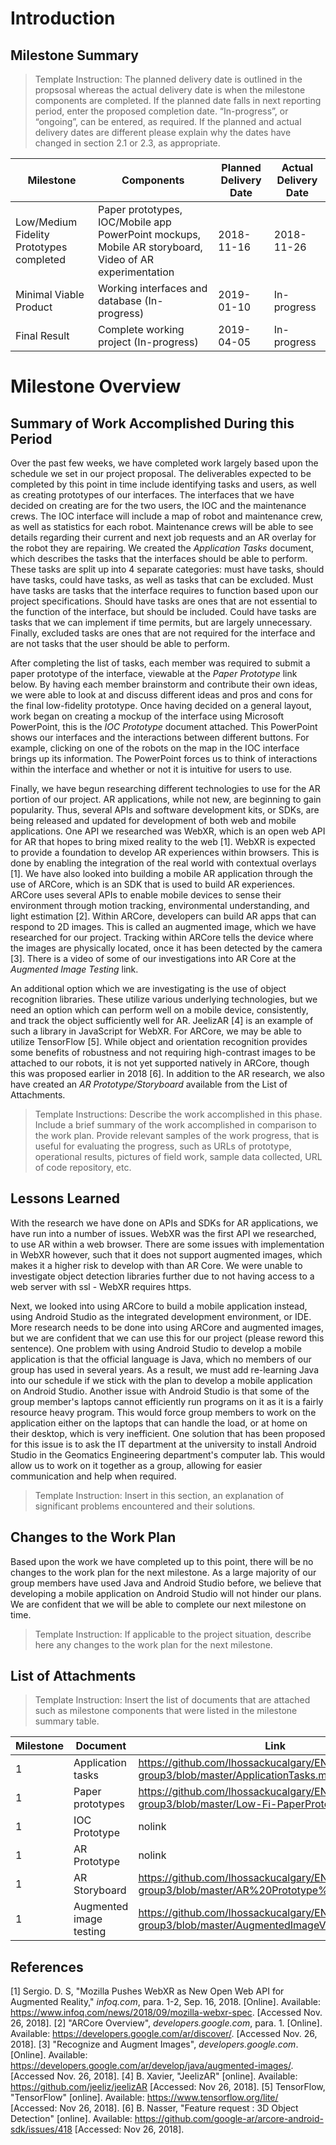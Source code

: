 # Introduction
## Milestone Summary
> Template Instruction: The planned delivery date is outlined in the propsosal whereas the actual delivery date is when the milestone components are completed. If the planned date falls in next reporting period, enter the proposed completion date.  “In-progress”, or “ongoing”, can be entered, as required. If the planned and actual delivery dates are different please explain why the dates have changed in section 2.1 or 2.3, as appropriate.  

Milestone | Components | Planned Delivery Date | Actual Delivery Date
------------ | ------------- | ------------- | ------------- 
Low/Medium Fidelity Prototypes completed | Paper prototypes, IOC/Mobile app PowerPoint mockups, Mobile AR storyboard, Video of AR experimentation | 2018-11-16 |  2018-11-26
Minimal Viable Product | Working interfaces and database (In-progress) | 2019-01-10 | In-progress
Final Result | Complete working project (In-progress) | 2019-04-05 | In-progress

# Milestone Overview
## Summary of Work Accomplished During this Period

Over the past few weeks, we have completed work largely based upon the schedule we set in our project proposal. The deliverables expected to be completed by this point in time include identifying tasks and users, as well as creating prototypes of our interfaces. The interfaces that we have decided on creating are for the two users, the IOC and the maintenance crews. The IOC interface will include a map of robot and maintenance crew, as well as statistics for each robot. Maintenance crews will be able to see details regarding their current and next job requests and an AR overlay for the robot they are repairing. We created the *Application Tasks* document, which describes the tasks that the interfaces should be able to perform. These tasks are split up into 4 separate categories: must have tasks, should have tasks, could have tasks, as well as tasks that can be excluded. Must have tasks are tasks that the interface requires to function based upon our project specifications. Should have tasks are ones that are not essential to the function of the interface, but should be included. Could have tasks are tasks that we can implement if time permits, but are largely unnecessary. Finally, excluded tasks are ones that are not required for the interface and are not tasks that the user should be able to perform.

After completing the list of tasks, each member was required to submit a paper prototype of the interface, viewable at the *Paper Prototype* link below. By having each member brainstorm and contribute their own ideas, we were able to look at and discuss different ideas and pros and cons for the final low-fidelity prototype. Once having decided on a general layout, work began on creating a mockup of the interface using Microsoft PowerPoint, this is the *IOC Prototype* document attached. This PowerPoint shows our interfaces and the interactions between different buttons. For example, clicking on one of the robots on the map in the IOC interface brings up its information. The PowerPoint forces us to think of interactions within the interface and whether or not it is intuitive for users to use.

Finally, we have begun researching different technologies to use for the AR portion of our project. AR applications, while not new, are beginning to gain popularity. Thus, several APIs and software development kits, or SDKs, are being released and updated for development of both web and mobile applications. One API we researched was WebXR, which is an open web API for AR that hopes to bring mixed reality to the web [1]. WebXR is expected to provide a foundation to develop AR experiences within browsers. This is done by enabling the integration of the real world with contextual overlays [1]. We have also looked into building a mobile AR application through the use of ARCore, which is an SDK that is used to build AR experiences. ARCore uses several APIs to enable mobile devices to sense their environment through motion tracking, environmental understanding, and light estimation [2]. Within ARCore, developers can build AR apps that can respond to 2D images. This is called an augmented image, which we have researched for our project. Tracking within ARCore tells the device where the images are physically located, once it has been detected by the camera [3]. There is a video of some of our investigations into AR Core at the *Augmented Image Testing* link.

An additional option which we are investigating is the use of object recognition libraries. These utilize various underlying technologies, but we need an option which can perform well on a mobile device, consistently, and track the object sufficiently well for AR. JeelizAR [4] is an example of such a library in JavaScript for WebXR. For ARCore, we may be able to utilize TensorFlow [5]. While object and orientation recognition provides some benefits of robustness and not requiring high-contrast  images to be attached to our robots, it is not yet supported natively in ARCore, though this was proposed earlier in 2018 [6]. In addition to the AR research, we also have created an *AR Prototype/Storyboard* available from the List of Attachments.

> Template Instructions: Describe the work accomplished in this phase. Include a brief summary of the work accomplished in comparison to the work plan. Provide relevant samples of the work progress, that is useful for evaluating the progress, such as URLs of prototype, operational results, pictures of field work, sample data collected, URL of code repository, etc.

## Lessons Learned

With the research we have done on APIs and SDKs for AR applications, we have run into a number of issues. WebXR was the first API we researched, to use AR within a web browser. There are some issues with implementation in WebXR however, such that it does not support augmented images, which makes it a higher risk to develop with than AR Core. We were unable to investigate object detection libraries further due to not having access to a web server with ssl - WebXR requires https.

Next, we looked into using ARCore to build a mobile application instead, using Android Studio as the integrated development environment, or IDE. More research needs to be done into using ARCore and augmented images, but we are confident that we can use this for our project (please reword this sentence). One problem with using Android Studio to develop a mobile application is that the official language is Java, which no members of our group has used in several years. As a result, we must add re-learning Java into our schedule if we stick with the plan to develop a mobile application on Android Studio. Another issue with Android Studio is that some of the group member's laptops cannot efficiently run programs on it as it is a fairly resource heavy program. This would force group members to work on the application either on the laptops that can handle the load, or at home on their desktop, which is very inefficient. One solution that has been proposed for this issue is to ask the IT department at the university to install Android Studio in the Geomatics Engineering department's computer lab. This would allow us to work on it together as a group, allowing for easier communication and help when required.

> Template Instruction: Insert in this section, an explanation of significant problems encountered and their solutions.

## Changes to the Work Plan

Based upon the work we have completed up to this point, there will be no changes to the work plan for the next milestone. As a large majority of our group members have used Java and Android Studio before, we believe that developing a mobile application on Android Studio will not hinder our plans. We are confident that we will be able to complete our next milestone on time.

> Template Instruction: If applicable to the project situation, describe here any changes to the work plan for the next milestone.

## List of Attachments
> Template Instruction: Insert the list of documents that are attached such as milestone components  that were listed in the milestone summary table.

Milestone | Document | Link
------------ | ------------- | -------------  
1 | Application tasks | https://github.com/lhossackucalgary/ENGO500-2018-group3/blob/master/ApplicationTasks.md
1 | Paper prototypes | https://github.com/lhossackucalgary/ENGO500-2018-group3/blob/master/Low-Fi-PaperPrototypes.pdf
1 | IOC Prototype | nolink
1 | AR Prototype | nolink
1 | AR Storyboard | https://github.com/lhossackucalgary/ENGO500-2018-group3/blob/master/AR%20Prototype%20Storyboard.pdf
1 | Augmented image testing | https://github.com/lhossackucalgary/ENGO500-2018-group3/blob/master/AugmentedImageVideo.mp4


## References

[1] Sergio. D. S, "Mozilla Pushes WebXR as New Open Web API for Augmented Reality," *infoq.com*, para. 1-2, Sep. 16, 2018. [Online]. Available: https://www.infoq.com/news/2018/09/mozilla-webxr-spec. [Accessed Nov. 26, 2018].
[2] "ARCore Overview", *developers.google.com*, para. 1. [Online]. Available: https://developers.google.com/ar/discover/. [Accessed Nov. 26, 2018].
[3] "Recognize and Augment Images", *developers.google.com*. [Online]. Available: https://developers.google.com/ar/develop/java/augmented-images/. [Accessed Nov. 26, 2018].
[4] B. Xavier, "JeelizAR" [online]. Available: https://github.com/jeeliz/jeelizAR [Accessed: Nov 26, 2018].
[5] TensorFlow, "TensorFlow" [online]. Available: https://www.tensorflow.org/lite/ [Accessed: Nov 26, 2018].
[6] B. Nasser, "Feature request : 3D Object Detection" [online]. Available: https://github.com/google-ar/arcore-android-sdk/issues/418 [Accessed: Nov 26, 2018].

